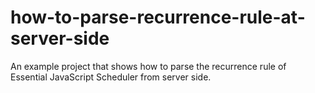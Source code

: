# how-to-parse-recurrence-rule-at-server-side
An example project that shows how to parse the recurrence rule of Essential JavaScript Scheduler from server side.
